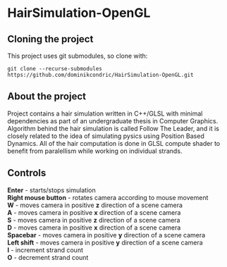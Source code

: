 # HairSimulation-OpenGL
## Cloning the project
This project uses git submodules, so clone with:  
```
git clone --recurse-submodules https://github.com/dominikcondric/HairSimulation-OpenGL.git
```

## About the project
Project contains a hair simulation written in C++/GLSL with minimal dependencies as part of an undergraduate thesis in Computer Graphics. Algorithm behind the hair simulation is called Follow The Leader, and it is closely related to the idea of simulating pysics using Position Based Dynamics. All of the hair computation is done in GLSL compute shader to benefit from paralellism while working on individual strands.

## Controls
**Enter** - starts/stops simulation  
**Right mouse button** - rotates camera according to mouse movement  
**W** - moves camera in positive **z** direction of a scene camera  
**A** - moves camera in positive **x** direction of a scene camera   
**S** - moves camera in positive **z** direction of a scene camera   
**D** - moves camera in positive **x** direction of a scene camera   
**Spacebar** - moves camera in positive **y** direction of a scene camera   
**Left shift** - moves camera in positive **y** direction of a scene camera  
**I** - increment strand count  
**O** - decrement strand count
